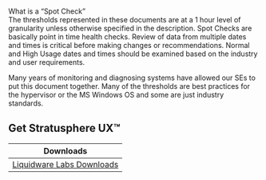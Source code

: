 <br>What is a “Spot Check”<br>
   The thresholds represented in these documents are at a 1 hour level of granularity unless otherwise specified in the description. Spot Checks are basically point in time health checks. Review of data from multiple dates and times is critical before making changes or recommendations. Normal and High Usage dates and times should be examined based on the industry and user requirements.

  Many years of monitoring and diagnosing systems have allowed our SEs to put this document together. Many of the thresholds are best practices for the hypervisor or the MS Windows OS and some are just industry standards.
   

[getting started]: https://liquidwarelabs.zendesk.com/hc/en-us/articles/210641983-Stratusphere-UX-Documentation
[Video Training]: http://training.liquidwarelabs.com/products/stratusphere

Get Stratusphere UX™
--------------


| Downloads              |
| ---------------------- |
| [Liquidware Labs Downloads][Downloads]   |


[Downloads]: http://www.liquidwarelabs.com/download
[logo]: https://avatars3.githubusercontent.com/u/24906944?v=3&s=200



